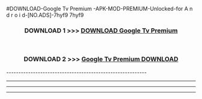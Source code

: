 #DOWNLOAD-Google Tv Premium -APK-MOD-PREMIUM-Unlocked-for A n d r o i d-[NO.ADS]-7hyf9 7hyf9 



<div align="center">

<h3>DOWNLOAD 1 >>> <a href="https://t.co/FKmqrqFo6t??judul=Google Tv Premium ">DOWNLOAD Google Tv Premium </a></h3><br>

<h3>DOWNLOAD 2 >>> <a href="https://t.co/FKmqrqFo6t??judul=Google Tv Premium ">Google Tv Premium  DOWNLOAD </a></h3>

</div>
----------------------------------------------------------

----------------------------------------------------------

----------------------------------------------------------

----------------------------------------------------------



